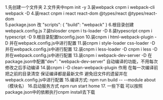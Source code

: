 1.先创建一个文件夹
2.文件夹中npm init -y
3.装webpack cnpm i webpack-cli webpack -D
4.装react cnpm i react react-dom @types/react @types/react-dom  
5.package.json 改 "scripts": { "build": "webpack" }
6.根目录创建webpack.config.js
7.装tslosder cnpm i ts-loader -D
8.装typescript   cnpm i typescript -D
9.根目录配置tsconfig.json
10.装cnpm i html-webpack-plugin -D 并在webpack.config.js中进行配置
11.装cnpm i style-loader css-loader -D 并在webpack.config.js中进行配置
12.装cnpm i less-loader -D   cnpm i less -D 并在webpack.config.js中进行配置
13.装cnpm i webpack-dev-server -D  在package.json中配置"dev": "webpack-dev-server"
   自动编译的功能，不用每次修改之后手动编译
14.装cnpm i -D clean-webpack-plugin 作用 在每一次编译前把之前的目录清空 保证编译都是最新文件 避免旧文件的遗留并在webpack.config.js中进行配置
15.编译方式: npm run build -- --module about（模块名）
16.启动服务方式  npm run start home
17. 一些下载 可以按照package.json中的依赖执行cnpm install去下载